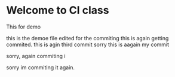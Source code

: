 # Welcome to CI class

This for demo

this is the demoe file edited for the commiting
this is again getting commited.
this is agin third commit
 sorry this is aagain my commit
 
 sorry, again commiting i

 sorry im commiting it again.

